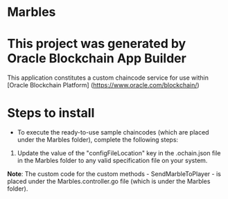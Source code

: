 # Marbles

# This project was generated by Oracle Blockchain App Builder

This application constitutes a custom chaincode service for use within
[Oracle Blockchain Platform] (https://www.oracle.com/blockchain/)

# Steps to install
- To execute the ready-to-use sample chaincodes (which are placed under the Marbles folder), complete the following steps: 
1. Update the value of the "configFileLocation" key in the .ochain.json file in the Marbles folder to any valid specification file on your system.

**Note**:
The custom code for the custom methods - SendMarbleToPlayer - is placed under the Marbles.controller.go file (which is under the Marbles folder).